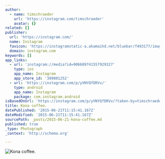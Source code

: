 ```yaml
---
author:
  - name: timschraeder
    url: 'https://instagram.com/timschraeder'
    avatar: {}
related: []
publisher:
  url: 'https://instagram.com/'
  name: Instagram
  favicon: 'https://instagramstatic-a.akamaihd.net/bluebar/f493177/images/ico/favicon.ico'
  domain: instagram.com
keywords: []
app_links:
  - url: 'instagram://media?id=906689741557929327'
    type: ios
    app_name: Instagram
    app_store_id: '389801252'
  - url: 'https://instagram.com/p/yVNYQfDRVv/'
    type: android
    app_name: Instagram
    package: com.instagram.android
isBasedOnUrl: 'https://instagram.com/p/yVNYQfDRVv/?taken-by=timschraeder'
title: Kona coffee.
datePublished: '2015-06-21T11:15:41.167Z'
dateModified: '2015-06-21T11:15:41.167Z'
sourcePath: _posts/2015-06-21-kona-coffee.md
published: true
_type: Photograph
_context: 'http://schema.org'

---
```

![Kona coffee&period;](https://scontent.cdninstagram.com/hphotos-xpa1/t51.2885-15/10895378_1524468957842332_866883772_n.jpg)